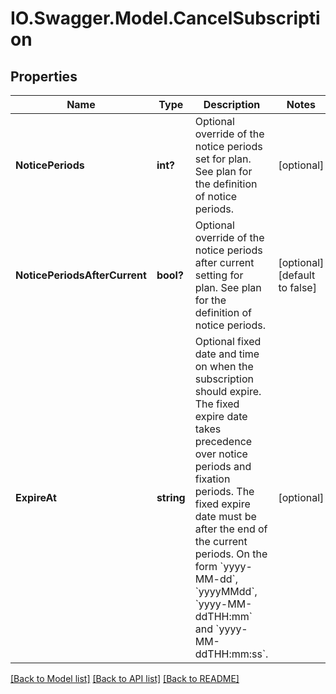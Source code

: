 # IO.Swagger.Model.CancelSubscription
## Properties

Name | Type | Description | Notes
------------ | ------------- | ------------- | -------------
**NoticePeriods** | **int?** | Optional override of the notice periods set for plan. See plan for the definition of notice periods. | [optional] 
**NoticePeriodsAfterCurrent** | **bool?** | Optional override of the notice periods after current setting for plan. See plan for the definition of notice periods. | [optional] [default to false]
**ExpireAt** | **string** | Optional fixed date and time on when the subscription should expire. The fixed expire date takes precedence over notice periods and fixation periods. The fixed expire date must be after the end of the current periods. On the form &#x60;yyyy-MM-dd&#x60;, &#x60;yyyyMMdd&#x60;, &#x60;yyyy-MM-ddTHH:mm&#x60; and &#x60;yyyy-MM-ddTHH:mm:ss&#x60;. | [optional] 

[[Back to Model list]](../README.md#documentation-for-models) [[Back to API list]](../README.md#documentation-for-api-endpoints) [[Back to README]](../README.md)

